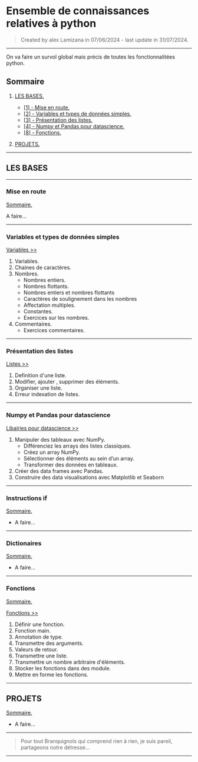 # Ensemble de connaissances relatives à python
>
> Created by alex Lamizana in 07/06/2024 - last update in 31/07/2024.
----------------------------------------------------------------------------

On va faire un survol global mais précis de toutes les fonctionnalitées python.

## Sommaire

1. [LES BASES.](#les-bases)
    - [[1] - Mise en route.](#mise-en-route)
    - [[2] - Variables et types de données simples.](#variables-et-types-de-données-simples)
    - [[3] - Présentation des listes.](#présentation-des-listes)
    - [[4] - Numpy et Pandas pour datascience.](#numpy-et-pandas-pour-datascience)
    - [[8] - Fonctions.](#fonctions)

2. [PROJETS.](#projets)

----------------------------------------------------------------------------

## LES BASES

----------------------------------------------------------------------------

### Mise en route

[Sommaire.](#sommaire)

A faire...

----------------------------------------------------------------------------

### Variables et types de données simples

[Variables >>](/base/variables/README.md)

1. Variables.
2. Chaines de caractères.
3. Nombres.
    - Nombres entiers.
    - Nombres flottants.
    - Nombres entiers et nombres flottants
    - Caractères de soulignement dans les nombres
    - Affectation multiples.
    - Constantes.
    - Exercices sur les nombres.
4. Commentaires.
    - Exercices commentaires.

----------------------------------------------------------------------------

### Présentation des listes

[Listes >>](/base/listes/README.md)

1. Definition d'une liste.
2. Modifier, ajouter , supprimer des éléments.
3. Organiser une liste.
4. Erreur indexation de listes.

----------------------------------------------------------------------------

### Numpy et Pandas pour datascience

[Libairies pour datascience >>](/base/datascience/datascience.ipynb)

1. Manipuler des tableaux avec NumPy.
    - Différenciez les arrays des listes classiques.
    - Créez un array NumPy.
    - Sélectionner des éléments au sein d’un array.
    - Transformer des données en tableaux.
2. Créer des data frames avec Pandas.
3. Construire des data visualisations avec Matplotlib et Seaborn

----------------------------------------------------------------------------

### Instructions if

[Sommaire.](#sommaire)

- A faire...

----------------------------------------------------------------------------

### Dictionaires

[Sommaire.](#sommaire)

- A faire...

----------------------------------------------------------------------------

### Fonctions

[Sommaire.](#sommaire)

[Fonctions >>](/base/fonctions/README.md)

1. Définir une fonction.
2. Fonction main.
3. Annotation de type.
4. Transmettre des arguments.
5. Valeurs de retour.
6. Transmettre une liste.
7. Transmettre un nombre arbitraire d'éléments.
8. Stocker les fonctions dans des module.
9. Mettre en forme les fonctions.

----------------------------------------------------------------------------

## PROJETS

[Sommaire.](#sommaire)

- A faire...

----------------------------------------------------------------------------
> Pour tout Branquignols qui comprend rien à rien, je suis pareil, partageons notre détresse...
----------------------------------------------------------------------------
